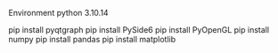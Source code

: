 Environment
python 3.10.14

pip install pyqtgraph
pip install PySide6
pip install PyOpenGL
pip install numpy
pip install pandas
pip install matplotlib
